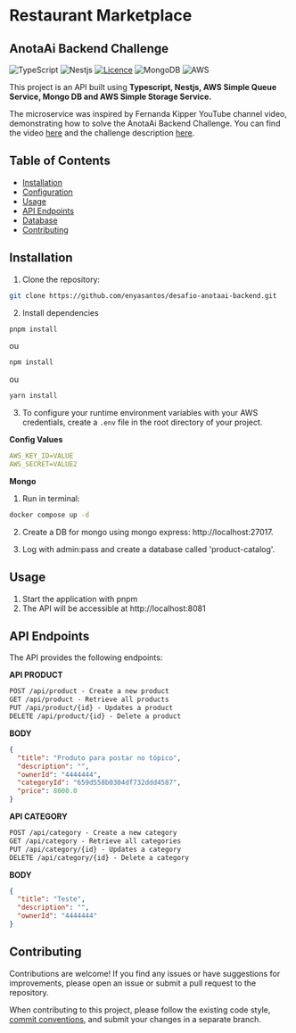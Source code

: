 # Restaurant Marketplace
## AnotaAi Backend Challenge

![TypeScript](https://shields.io/badge/TypeScript-3178C6?logo=TypeScript&logoColor=FFF&style=flat-square)
![Nestjs](https://img.shields.io/badge/-NestJs-ea2845?style=flat-square&logo=nestjs&logoColor=white)
[![Licence](https://img.shields.io/github/license/Ileriayo/markdown-badges?style=for-the-badge)](./LICENSE)
![MongoDB](https://img.shields.io/badge/MongoDB-%234ea94b.svg?style=for-the-badge&logo=mongodb&logoColor=white)
![AWS](https://img.shields.io/badge/AWS-%23FF9900.svg?style=for-the-badge&logo=amazon-aws&logoColor=white)

This project is an API built using **Typescript, Nestjs, AWS Simple Queue Service, Mongo DB and AWS Simple Storage Service.**

The microservice was inspired by Fernanda Kipper YouTube channel video, demonstrating how to solve the AnotaAi Backend Challenge. You can find the video [here](https://youtu.be/a3tPHH8uwPc?si=vFf-S2H5i3IpVTjN) and the challenge description [here](https://github.com/githubanotaai/new-test-backend-nodejs).


## Table of Contents

- [Installation](#installation)
- [Configuration](#configuration)
- [Usage](#usage)
- [API Endpoints](#api-endpoints)
- [Database](#database)
- [Contributing](#contributing)

## Installation

1. Clone the repository:

```bash
git clone https://github.com/enyasantos/desafio-anotaai-backend.git
```

2. Install dependencies 
```bash
pnpm install
```
ou
```bash
npm install
```
ou
```bash
yarn install
```

3. To configure your runtime environment variables with your AWS credentials, create a  `.env` file in the root directory of your project.

**Config Values**

```yaml
AWS_KEY_ID=VALUE
AWS_SECRET=VALUE2
```

**Mongo**

1. Run in terminal:
```bash
docker compose up -d
```

2. Create a DB for mongo using mongo express: http://localhost:27017.

3. Log with admin:pass and create a database called 'product-catalog'.

## Usage

1. Start the application with pnpm
2. The API will be accessible at http://localhost:8081

## API Endpoints
The API provides the following endpoints:

**API PRODUCT**
```markdown
POST /api/product - Create a new product
GET /api/product - Retrieve all products
PUT /api/product/{id} - Updates a product
DELETE /api/product/{id} - Delete a product
```

**BODY**
```json
{
  "title": "Produto para postar no tópico",
  "description": "",
  "ownerId": "4444444",
  "categoryId": "659d558b0304df732ddd4587",
  "price": 8000.0
}
```

**API CATEGORY**
```markdown
POST /api/category - Create a new category
GET /api/category - Retrieve all categories
PUT /api/category/{id} - Updates a category
DELETE /api/category/{id} - Delete a category
```

**BODY**
```json
{
  "title": "Teste",
  "description": "",
  "ownerId": "4444444"
}
```

## Contributing

Contributions are welcome! If you find any issues or have suggestions for improvements, please open an issue or submit a pull request to the repository.

When contributing to this project, please follow the existing code style, [commit conventions](https://www.conventionalcommits.org/en/v1.0.0/), and submit your changes in a separate branch.